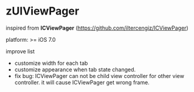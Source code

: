 # zUIViewPager

inspired from **ICViewPager** (https://github.com/iltercengiz/ICViewPager)

platform: >= iOS 7.0

improve list
  - customize width for each tab 
  - customize appearance when tab state changed.
  - fix bug: ICViewPager can not be child view controller for other view controller. it will cause ICViewPager get wrong frame.